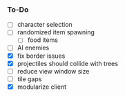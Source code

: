 ### To-Do
* [ ] character selection
* [ ] randomized item spawning 
    * [ ] food items
* [ ] AI enemies
* [x] fix border issues
* [x] projectiles should collide with trees
* [ ] reduce view window size
* [ ] tile gaps
* [x] modularize client

